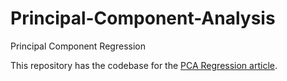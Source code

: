 # Principal-Component-Analysis
Principal Component Regression

This repository has the codebase for the [PCA Regression article](https://bowtiedraptor.substack.com/p/principal-components-regression).
